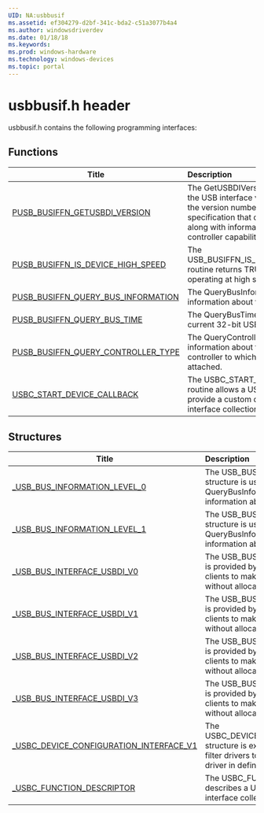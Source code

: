 ```yaml
---
UID: NA:usbbusif
ms.assetid: ef304279-d2bf-341c-bda2-c51a3077b4a4
ms.author: windowsdriverdev
ms.date: 01/18/18
ms.keywords: 
ms.prod: windows-hardware
ms.technology: windows-devices
ms.topic: portal
---
```


# usbbusif.h header



usbbusif.h contains the following programming interfaces:





## Functions
| Title | Description |
| ---- |:---- |
| [PUSB_BUSIFFN_GETUSBDI_VERSION](nc-usbbusif-pusb_busiffn_getusbdi_version.md) | The GetUSBDIVersion routine returns the USB interface version number and the version number of the USB specification that defines the interface, along with information about host controller capabilities. |
| [PUSB_BUSIFFN_IS_DEVICE_HIGH_SPEED](nc-usbbusif-pusb_busiffn_is_device_high_speed.md) | The USB_BUSIFFN_IS_DEVICE_HIGH_SPEED routine returns TRUE if the device is operating at high speed. |
| [PUSB_BUSIFFN_QUERY_BUS_INFORMATION](nc-usbbusif-pusb_busiffn_query_bus_information.md) | The QueryBusInformation routine gets information about the bus. |
| [PUSB_BUSIFFN_QUERY_BUS_TIME](nc-usbbusif-pusb_busiffn_query_bus_time.md) | The QueryBusTime function gets the current 32-bit USB frame number. |
| [PUSB_BUSIFFN_QUERY_CONTROLLER_TYPE](nc-usbbusif-pusb_busiffn_query_controller_type.md) | The QueryControllerType routine gets information about the USB host controller to which the USB device is attached. |
| [USBC_START_DEVICE_CALLBACK](nc-usbbusif-usbc_start_device_callback.md) | The USBC_START_DEVICE_CALLBACK routine allows a USB client driver to provide a custom definition of the interface collections on a device. |



## Structures
| Title | Description |
| ---- |:---- |
| [_USB_BUS_INFORMATION_LEVEL_0](ns-usbbusif-_usb_bus_information_level_0.md) | The USB_BUS_INFORMATION_LEVEL_0 structure is used in conjunction with the QueryBusInformation interface routine to report information about the bus. |
| [_USB_BUS_INFORMATION_LEVEL_1](ns-usbbusif-_usb_bus_information_level_1.md) | The USB_BUS_INFORMATION_LEVEL_1 structure is used in conjunction with the QueryBusInformation interface routine to report information about the bus. |
| [_USB_BUS_INTERFACE_USBDI_V0](ns-usbbusif-_usb_bus_interface_usbdi_v0.md) | The USB_BUS_INTERFACE_USBDI_V0 structure is provided by the USB hub driver to allow USB clients to make direct calls to the hub driver without allocating IRPs. |
| [_USB_BUS_INTERFACE_USBDI_V1](ns-usbbusif-_usb_bus_interface_usbdi_v1.md) | The USB_BUS_INTERFACE_USBDI_V1 structure is provided by the USB hub driver to allow USB clients to make direct calls to the hub driver without allocating IRPs. |
| [_USB_BUS_INTERFACE_USBDI_V2](ns-usbbusif-_usb_bus_interface_usbdi_v2.md) | The USB_BUS_INTERFACE_USBDI_V2 structure is provided by the USB hub driver to allow USB clients to make direct calls to the hub driver without allocating IRPs. |
| [_USB_BUS_INTERFACE_USBDI_V3](ns-usbbusif-_usb_bus_interface_usbdi_v3.md) | The USB_BUS_INTERFACE_USBDI_V3 structure is provided by the USB hub driver to allow USB clients to make direct calls to the hub driver without allocating IRPs. |
| [_USBC_DEVICE_CONFIGURATION_INTERFACE_V1](ns-usbbusif-_usbc_device_configuration_interface_v1.md) | The USBC_DEVICE_CONFIGURATION_INTERFACE_V1 structure is exposed by the vendor-supplied filter drivers to assist the USB generic parent driver in defining interface collections. |
| [_USBC_FUNCTION_DESCRIPTOR](ns-usbbusif-_usbc_function_descriptor.md) | The USBC_FUNCTION_DESCRIPTOR structure describes a USB function and its associated interface collection. |
